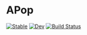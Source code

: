 # APop

[![Stable](https://img.shields.io/badge/docs-stable-blue.svg)](https://ArndtLab.github.io/APop.jl/stable/)
[![Dev](https://img.shields.io/badge/docs-dev-blue.svg)](https://ArndtLab.github.io/APop.jl/dev/)
[![Build Status](https://github.com/ArndtLab/APop.jl/actions/workflows/CI.yml/badge.svg?branch=main)](https://github.com/ArndtLab/APop.jl/actions/workflows/CI.yml?query=branch%3Amain)
